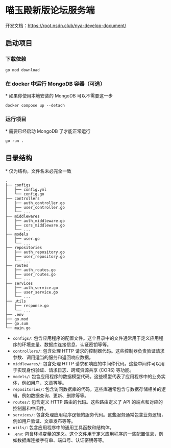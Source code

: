 # 喵玉殿新版论坛服务端

开发文档：<https://root.nsdn.club/nya-develop-document/>

## 启动项目

### 下载依赖

```shell
go mod download
```

### 在 docker 中运行 MongoDB 容器（可选）

\* 如果你使用本地安装的 MongoDB 可以不需要这一步

```shell
docker compose up --detach
```

### 运行项目

\* 需要已经启动 MongoDB 了才能正常运行

```shell
go run .
```

## 目录结构

\* 仅为结构，文件名未必完全一致

```shell
.
├── configs
│   ├── config.yml
│   └── config.go
├── controllers
│   ├── auth_controller.go
│   ├── user_controller.go
│   └── ...
├── middlewares
│   ├── auth_middleware.go
│   ├── cors_middleware.go
│   └── ...
├── models
│   ├── user.go
│   └── ...
├── repositories
│   ├── auth_repository.go
│   ├── user_repository.go
│   └── ...
├── routes
│   ├── auth_routes.go
│   ├── user_routes.go
│   └── ...
├── services
│   ├── auth_service.go
│   ├── user_service.go
│   └── ...
├── utils
│   ├── response.go
│   └── ...
├── .env
├── go.mod
├── go.sum
└── main.go

```

- `configs/`: 包含应用程序的配置文件。这个目录中的文件通常用于定义应用程序的环境变量、数据库连接信息、认证密钥等等。
- `controllers/`: 包含处理 HTTP 请求的控制器代码。这些控制器负责验证请求参数、调用适当的服务和返回响应数据。
- `middlewares/`: 包含处理 HTTP 请求和响应的中间件代码。这些中间件可以用于实现身份验证、请求日志、跨域资源共享 (CORS) 等功能。
- `models/`: 包含应用程序的数据模型代码。这些模型代表了应用程序中的业务实体，例如用户、文章等等。
- `repositories/`: 包含访问数据库的代码。这些库通常包含与数据存储相关的逻辑，例如数据查询、更新、删除等等。
- `routes/`: 包含定义 HTTP 路由的代码。这些路由定义了 API 的端点和对应的控制器和中间件。
- `services/`: 包含处理应用程序逻辑的服务代码。这些服务通常包含业务逻辑，例如用户验证、文章发布等等。
- `utils/`: 包含应用程序中的通用工具函数和结构体。
- `.env`: 包含环境变量的定义。这个文件用于定义应用程序的一些配置信息，例如数据库连接字符串、端口号、认证密钥等等。
